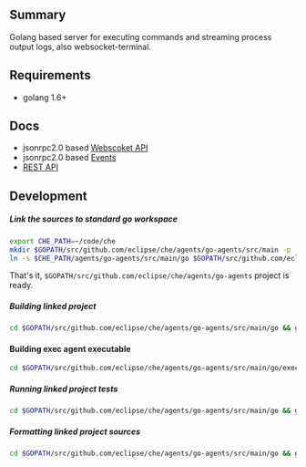 Summary
---
Golang based server for executing commands and streaming process output logs,
also websocket-terminal.


Requirements
--
- golang 1.6+


Docs
---
- jsonrpc2.0 based [Webscoket API](docs/ws_api.md)
- jsonrpc2.0 based [Events](docs/events.md)
- [REST API](docs/rest_api.md)

Development
---

##### Link the sources to standard go workspace

```bash
export CHE_PATH=~/code/che
mkdir $GOPATH/src/github.com/eclipse/che/agents/go-agents/src/main -p
ln -s $CHE_PATH/agents/go-agents/src/main/go $GOPATH/src/github.com/eclipse/che/agents/go-agents/src/main/go
```

That's it, `$GOPATH/src/github.com/eclipse/che/agents/go-agents` project is ready.

##### Building linked project

```bash
cd $GOPATH/src/github.com/eclipse/che/agents/go-agents/src/main/go && go build ./...
```

#### Building exec agent executable

```bash
cd $GOPATH/src/github.com/eclipse/che/agents/go-agents/src/main/go/exec-agent && go build
```

##### Running linked project tests

```bash
cd $GOPATH/src/github.com/eclipse/che/agents/go-agents/src/main/go && go test ./...
```

##### Formatting linked project sources

```bash
cd $GOPATH/src/github.com/eclipse/che/agents/go-agents/src/main/go && go fmt ./...
```
